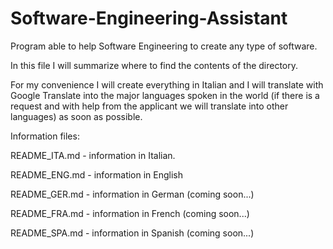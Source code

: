 # Software-Engineering-Assistant
Program able to help Software Engineering to create any type of software.

In this file I will summarize where to find the contents of the directory.

For my convenience I will create everything in Italian and I will translate with Google Translate into the major languages ​​spoken in the world (if there is a request and with help from the applicant we will translate into other languages) as soon as possible.

Information files:

README_ITA.md - information in Italian.

README_ENG.md - information in English

README_GER.md - information in German (coming soon...)

README_FRA.md - information in French (coming soon...)

README_SPA.md - information in Spanish (coming soon...)

